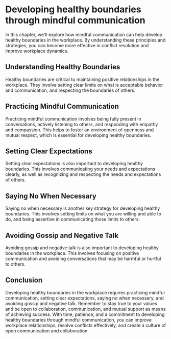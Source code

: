 Developing healthy boundaries through mindful communication
================================================================================================================

In this chapter, we'll explore how mindful communication can help develop healthy boundaries in the workplace. By understanding these principles and strategies, you can become more effective in conflict resolution and improve workplace dynamics.

Understanding Healthy Boundaries
--------------------------------

Healthy boundaries are critical to maintaining positive relationships in the workplace. They involve setting clear limits on what is acceptable behavior and communication, and respecting the boundaries of others.

Practicing Mindful Communication
--------------------------------

Practicing mindful communication involves being fully present in conversations, actively listening to others, and responding with empathy and compassion. This helps to foster an environment of openness and mutual respect, which is essential for developing healthy boundaries.

Setting Clear Expectations
--------------------------

Setting clear expectations is also important to developing healthy boundaries. This involves communicating your needs and expectations clearly, as well as recognizing and respecting the needs and expectations of others.

Saying No When Necessary
------------------------

Saying no when necessary is another key strategy for developing healthy boundaries. This involves setting limits on what you are willing and able to do, and being assertive in communicating those limits to others.

Avoiding Gossip and Negative Talk
---------------------------------

Avoiding gossip and negative talk is also important to developing healthy boundaries in the workplace. This involves focusing on positive communication and avoiding conversations that may be harmful or hurtful to others.

Conclusion
----------

Developing healthy boundaries in the workplace requires practicing mindful communication, setting clear expectations, saying no when necessary, and avoiding gossip and negative talk. Remember to stay true to your values and be open to collaboration, communication, and mutual support as means of achieving success. With time, patience, and a commitment to developing healthy boundaries through mindful communication, you can improve workplace relationships, resolve conflicts effectively, and create a culture of open communication and collaboration.
